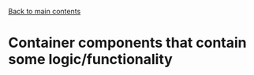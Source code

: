 [Back to main contents](../../README.md)

# Container components that contain some logic/functionality
